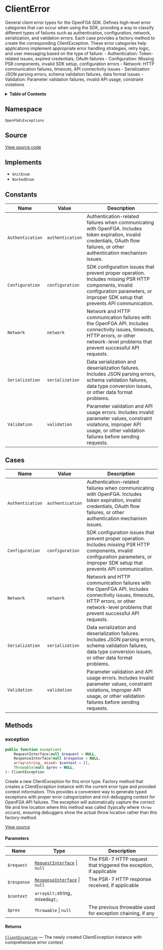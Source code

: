 # ClientError

General client error types for the OpenFGA SDK. Defines high-level error categories that can occur when using the SDK, providing a way to classify different types of failures such as authentication, configuration, network, serialization, and validation errors. Each case provides a factory method to create the corresponding ClientException. These error categories help applications implement appropriate error handling strategies, retry logic, and user messaging based on the type of failure: - Authentication: Token-related issues, expired credentials, OAuth failures - Configuration: Missing PSR components, invalid SDK setup, configuration errors - Network: HTTP communication failures, timeouts, API connectivity issues - Serialization: JSON parsing errors, schema validation failures, data format issues - Validation: Parameter validation failures, invalid API usage, constraint violations

<details>
<summary><strong>Table of Contents</strong></summary>

- [Namespace](#namespace)
- [Source](#source)
- [Implements](#implements)
- [Constants](#constants)
- [Cases](#cases)
- [Methods](#methods)

- [`exception()`](#exception)

</details>

## Namespace

`OpenFGA\Exceptions`

## Source

[View source code](https://github.com/evansims/openfga-php/blob/main/src/Exceptions/ClientError.php)

## Implements

- `UnitEnum`
- `BackedEnum`

## Constants

| Name             | Value            | Description                                                                                                                                                                              |
| ---------------- | ---------------- | ---------------------------------------------------------------------------------------------------------------------------------------------------------------------------------------- |
| `Authentication` | `authentication` | Authentication-related failures when communicating with OpenFGA. Includes token expiration, invalid credentials, OAuth flow failures, or other authentication mechanism issues.          |
| `Configuration`  | `configuration`  | SDK configuration issues that prevent proper operation. Includes missing PSR HTTP components, invalid configuration parameters, or improper SDK setup that prevents API communication.   |
| `Network`        | `network`        | Network and HTTP communication failures with the OpenFGA API. Includes connectivity issues, timeouts, HTTP errors, or other network-level problems that prevent successful API requests. |
| `Serialization`  | `serialization`  | Data serialization and deserialization failures. Includes JSON parsing errors, schema validation failures, data type conversion issues, or other data format problems.                   |
| `Validation`     | `validation`     | Parameter validation and API usage errors. Includes invalid parameter values, constraint violations, improper API usage, or other validation failures before sending requests.           |

## Cases

| Name             | Value            | Description                                                                                                                                                                              |
| ---------------- | ---------------- | ---------------------------------------------------------------------------------------------------------------------------------------------------------------------------------------- |
| `Authentication` | `authentication` | Authentication-related failures when communicating with OpenFGA. Includes token expiration, invalid credentials, OAuth flow failures, or other authentication mechanism issues.          |
| `Configuration`  | `configuration`  | SDK configuration issues that prevent proper operation. Includes missing PSR HTTP components, invalid configuration parameters, or improper SDK setup that prevents API communication.   |
| `Network`        | `network`        | Network and HTTP communication failures with the OpenFGA API. Includes connectivity issues, timeouts, HTTP errors, or other network-level problems that prevent successful API requests. |
| `Serialization`  | `serialization`  | Data serialization and deserialization failures. Includes JSON parsing errors, schema validation failures, data type conversion issues, or other data format problems.                   |
| `Validation`     | `validation`     | Parameter validation and API usage errors. Includes invalid parameter values, constraint violations, improper API usage, or other validation failures before sending requests.           |

## Methods

### exception

```php
public function exception(
    RequestInterface|null $request = NULL,
    ResponseInterface|null $response = NULL,
    array<string, mixed> $context = [],
    Throwable|null $prev = NULL,
): ClientException

```

Create a new ClientException for this error type. Factory method that creates a ClientException instance with the current error type and provided context information. This provides a convenient way to generate typed exceptions with proper error categorization and rich debugging context for OpenFGA API failures. The exception will automatically capture the correct file and line location where this method was called (typically where `throw` occurs), ensuring debuggers show the actual throw location rather than this factory method.

[View source](https://github.com/evansims/openfga-php/blob/main/src/Exceptions/ClientError.php#L98)

#### Parameters

| Name        | Type                                                                | Description                                                        |
| ----------- | ------------------------------------------------------------------- | ------------------------------------------------------------------ |
| `$request`  | [`RequestInterface`](Requests/RequestInterface.md) &#124; `null`    | The PSR-7 HTTP request that triggered the exception, if applicable |
| `$response` | [`ResponseInterface`](Responses/ResponseInterface.md) &#124; `null` | The PSR-7 HTTP response received, if applicable                    |
| `$context`  | `array&lt;`string`, `mixed`&gt;`                                    |                                                                    |
| `$prev`     | `Throwable` &#124; `null`                                           | The previous throwable used for exception chaining, if any         |

#### Returns

[`ClientException`](ClientException.md) — The newly created ClientException instance with comprehensive error context
